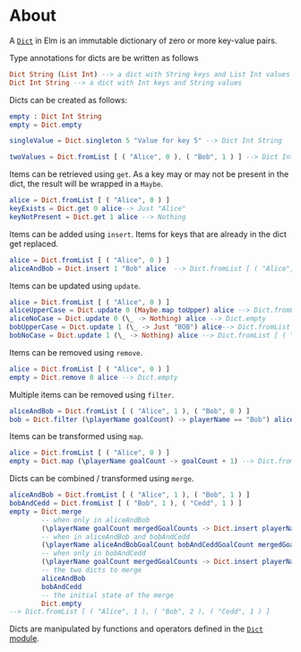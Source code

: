 # About

A [`Dict`][dict] in Elm is an immutable dictionary of zero or more key-value pairs.

Type annotations for dicts are be written as follows

```elm
Dict String (List Int) --> a dict with String keys and List Int values
Dict Int String --> a dict with Int keys and String values
```

Dicts can be created as follows:

```elm
empty : Dict Int String
empty = Dict.empty

singleValue = Dict.singleton 5 "Value for key 5" --> Dict Int String

twoValues = Dict.fromList [ ( "Alice", 0 ), ( "Bob", 1 ) ] --> Dict Int String
```

Items can be retrieved using `get`.
As a key may or may not be present in the dict, the result will be wrapped in a `Maybe`.

```elm
alice = Dict.fromList [ ( "Alice", 0 ) ]
keyExists = Dict.get 0 alice--> Just "Alice"
keyNotPresent = Dict.get 1 alice --> Nothing
```

Items can be added using `insert`.
Items for keys that are already in the dict get replaced.

```elm
alice = Dict.fromList [ ( "Alice", 0 ) ]
aliceAndBob = Dict.insert 1 "Bob" alice  --> Dict.fromList [ ( "Alice", 0 ), ( "Bob", 1 ) ]
```

Items can be updated using `update`.

```elm
alice = Dict.fromList [ ( "Alice", 0 ) ]
aliceUpperCase = Dict.update 0 (Maybe.map toUpper) alice --> Dict.fromList [ ( "ALICE", 0 ) ]
aliceNoCase = Dict.update 0 (\_ -> Nothing) alice --> Dict.empty
bobUpperCase = Dict.update 1 (\_ -> Just "BOB") alice--> Dict.fromList [ ( "Alice", 0 ), ( "BOB", 1 ) ]
bobNoCase = Dict.update 1 (\_ -> Nothing) alice --> Dict.fromList [ ( "Alice", 0 ) ]
```

Items can be removed using `remove`.

```elm
alice = Dict.fromList [ ( "Alice", 0 ) ]
empty = Dict.remove 0 alice --> Dict.empty
```

Multiple items can be removed using `filter`.

```elm
aliceAndBob = Dict.fromList [ ( "Alice", 1 ), ( "Bob", 0 ) ]
bob = Dict.filter (\playerName goalCount) -> playerName == "Bob") aliceAndBob --> Dict.fromList [ ( "Bob", 0 ) ]
```

Items can be transformed using `map`.

```elm
alice = Dict.fromList [ ( "Alice", 0 ) ]
empty = Dict.map (\playerName goalCount -> goalCount + 1) --> Dict.fromList [ ( "Alice", 1 ) ]
```

Dicts can be combined / transformed using `merge`.

```elm
aliceAndBob = Dict.fromList [ ( "Alice", 1 ), ( "Bob", 1 ) ]
bobAndCedd = Dict.fromList [ ( "Bob", 1 ), ( "Cedd", 1 ) ]
empty = Dict.merge
        -- when only in aliceAndBob
        (\playerName goalCount mergedGoalCounts -> Dict.insert playerName goalCount mergedGoalCounts)
        -- when in aliceAndBob and bobAndCedd
        (\playerName aliceAndBobGoalCount bobAndCeddGoalCount mergedGoalCounts -> Dict.insert playerName (aliceAndBobGoalCount + bobAndCeddGoalCount) mergedGoalCounts)
        -- when only in bobAndCedd
        (\playerName goalCount mergedGoalCounts -> Dict.insert playerName goalCount mergedGoalCounts)
        -- the two dicts to merge
        aliceAndBob
        bobAndCedd
        -- the initial state of the merge
        Dict.empty
--> Dict.fromList [ ( "Alice", 1 ), ( "Bob", 2 ), ( "Cedd", 1 ) ]
```

Dicts are manipulated by functions and operators defined in the [`Dict` module][dict-module].

[dict]: https://riptutorial.com/elm/example/7088/dictionaries
[dict-module]: https://package.elm-lang.org/packages/elm/core/latest/Dict
